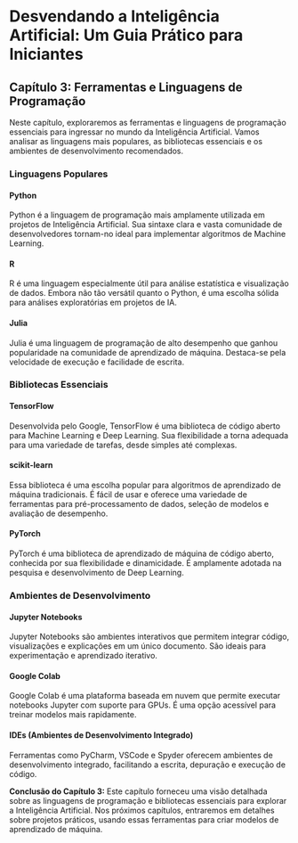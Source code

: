 # Desvendando a Inteligência Artificial: Um Guia Prático para Iniciantes

## Capítulo 3: Ferramentas e Linguagens de Programação

Neste capítulo, exploraremos as ferramentas e linguagens de programação essenciais para ingressar no mundo da Inteligência Artificial. Vamos analisar as linguagens mais populares, as bibliotecas essenciais e os ambientes de desenvolvimento recomendados.

### Linguagens Populares

#### Python
Python é a linguagem de programação mais amplamente utilizada em projetos de Inteligência Artificial. Sua sintaxe clara e vasta comunidade de desenvolvedores tornam-no ideal para implementar algoritmos de Machine Learning.

#### R
R é uma linguagem especialmente útil para análise estatística e visualização de dados. Embora não tão versátil quanto o Python, é uma escolha sólida para análises exploratórias em projetos de IA.

#### Julia
Julia é uma linguagem de programação de alto desempenho que ganhou popularidade na comunidade de aprendizado de máquina. Destaca-se pela velocidade de execução e facilidade de escrita.

### Bibliotecas Essenciais

#### TensorFlow
Desenvolvida pelo Google, TensorFlow é uma biblioteca de código aberto para Machine Learning e Deep Learning. Sua flexibilidade a torna adequada para uma variedade de tarefas, desde simples até complexas.

#### scikit-learn
Essa biblioteca é uma escolha popular para algoritmos de aprendizado de máquina tradicionais. É fácil de usar e oferece uma variedade de ferramentas para pré-processamento de dados, seleção de modelos e avaliação de desempenho.

#### PyTorch
PyTorch é uma biblioteca de aprendizado de máquina de código aberto, conhecida por sua flexibilidade e dinamicidade. É amplamente adotada na pesquisa e desenvolvimento de Deep Learning.

### Ambientes de Desenvolvimento

#### Jupyter Notebooks
Jupyter Notebooks são ambientes interativos que permitem integrar código, visualizações e explicações em um único documento. São ideais para experimentação e aprendizado iterativo.

#### Google Colab
Google Colab é uma plataforma baseada em nuvem que permite executar notebooks Jupyter com suporte para GPUs. É uma opção acessível para treinar modelos mais rapidamente.

#### IDEs (Ambientes de Desenvolvimento Integrado)
Ferramentas como PyCharm, VSCode e Spyder oferecem ambientes de desenvolvimento integrado, facilitando a escrita, depuração e execução de código.

**Conclusão do Capítulo 3:**
Este capítulo forneceu uma visão detalhada sobre as linguagens de programação e bibliotecas essenciais para explorar a Inteligência Artificial. Nos próximos capítulos, entraremos em detalhes sobre projetos práticos, usando essas ferramentas para criar modelos de aprendizado de máquina.
